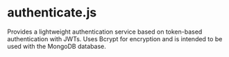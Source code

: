 # authenticate.js
Provides a lightweight authentication service based on token-based authentication with JWTs. Uses Bcrypt for encryption and is intended to be used with the MongoDB database.

